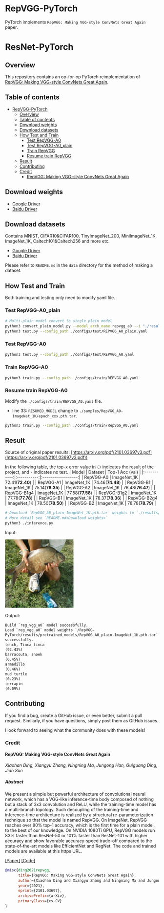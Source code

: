 # RepVGG-PyTorch

PyTorch implements `RepVGG: Making VGG-style ConvNets Great Again` paper.

# ResNet-PyTorch

## Overview

This repository contains an op-for-op PyTorch reimplementation
of [RepVGG: Making VGG-style ConvNets Great Again](https://arxiv.org/pdf/2101.03697v3.pdf).

## Table of contents

- [RepVGG-PyTorch](#resnet-pytorch)
    - [Overview](#overview)
    - [Table of contents](#table-of-contents)
    - [Download weights](#download-weights)
    - [Download datasets](#download-datasets)
    - [How Test and Train](#how-test-and-train)
        - [Test RepVGG-A0](#test-repvgg-a0)
        - [Test RepVGG-A0_plain](#test-repvgg-a0plain)
        - [Train RepVGG](#train-repvgg-a0)
        - [Resume train RepVGG](#resume-train-repvgg-a0)
    - [Result](#result)
    - [Contributing](#contributing)
    - [Credit](#credit)
        - [RepVGG: Making VGG-style ConvNets Great Again](#repvgg-making-vgg-style-convnets-great-again)

## Download weights

- [Google Driver](https://drive.google.com/drive/folders/17ju2HN7Y6pyPK2CC_AqnAfTOe9_3hCQ8?usp=sharing)
- [Baidu Driver](https://pan.baidu.com/s/1yNs4rqIb004-NKEdKBJtYg?pwd=llot)

## Download datasets

Contains MNIST, CIFAR10&CIFAR100, TinyImageNet_200, MiniImageNet_1K, ImageNet_1K, Caltech101&Caltech256 and more etc.

- [Google Driver](https://drive.google.com/drive/folders/1f-NSpZc07Qlzhgi6EbBEI1wTkN1MxPbQ?usp=sharing)
- [Baidu Driver](https://pan.baidu.com/s/1arNM38vhDT7p4jKeD4sqwA?pwd=llot)

Please refer to `README.md` in the `data` directory for the method of making a dataset.

## How Test and Train

Both training and testing only need to modify yaml file.

### Test RepVGG-A0_plain

```bash
# Multi-plain model convert to single plain model
python3 convert_plain_model.py --model_arch_name repvgg_a0 --i "./results/pretrained_models/RepVGG_A0-ImageNet_1K.pth.tar" --o "./results/pretrained_models/RepVGG_A0_plain-ImageNet_1K.pth.tar"
python3 test.py --config_path ./configs/test/REPVGG_A0_plain.yaml
```

### Test RepVGG-A0

```bash
python3 test.py --config_path ./configs/test/REPVGG_A0.yaml
```

### Train RepVGG-A0

```bash
python3 train.py --config_path ./configs/train/REPVGG_A0.yaml
```

### Resume train RepVGG-A0

Modify the `./configs/train/REPVGG_A0.yaml` file.

- line 33: `RESUMED_MODEL` change to `./samples/RepVGG_A0-ImageNet_1K/epoch_xxx.pth.tar`.

```bash
python3 train.py --config_path ./configs/train/RepVGG_A0.yaml
```

## Result

Source of original paper results: [https://arxiv.org/pdf/2101.03697v3.pdf](https://arxiv.org/pdf/2101.03697v3.pdf))

In the following table, the top-x error value in `()` indicates the result of the project, and `-` indicates no test.
|    Model    |   Dataset   |  Top-1 Acc (val)   |
|:-----------:|:-----------:|:------------------:|
| RepVGG-A0   | ImageNet_1K | 72.41(**72.40**) |
| RepVGG-A1   | ImageNet_1K | 74.46(**74.48**) |
| RepVGG-B1   | ImageNet_1K | 75.14(**78.35**) |
| RepVGG-A2   | ImageNet_1K | 76.48(**76.47**) |
| RepVGG-B1g4 | ImageNet_1K | 77.58(**77.58**) |
| RepVGG-B1g2 | ImageNet_1K | 77.78(**77.78**) |
| RepVGG-B1   | ImageNet_1K | 78.37(**78.36**) |
| RepVGG-B2g4 | ImageNet_1K | 78.50(**78.50**) |
| RepVGG-B2   | ImageNet_1K | 78.78(**78.79**) |

```bash
# Download `RepVGG_A0_plain-ImageNet_1K.pth.tar` weights to `./results/pretrained_models`
# More detail see `README.md<Download weights>`
python3 ./inference.py 
```

Input:

<span align="center"><img width="224" height="224" src="figure/n01440764_36.JPEG"/></span>

Output:

```text
Build `reg_vgg_a0` model successfully.
Load `reg_vgg_a0` model weights `/RepVGG-PyTorch/results/pretrained_models/RepVGG_A0_plain-ImageNet_1K.pth.tar` successfully.
tench, Tinca tinca                                                          (92.43%)
barracouta, snoek                                                           (6.45%)
armadillo                                                                   (0.46%)
mud turtle                                                                  (0.23%)
terrapin                                                                    (0.09%)
```

## Contributing

If you find a bug, create a GitHub issue, or even better, submit a pull request. Similarly, if you have questions,
simply post them as GitHub issues.

I look forward to seeing what the community does with these models!

### Credit

#### RepVGG: Making VGG-style ConvNets Great Again

*Xiaohan Ding, Xiangyu Zhang, Ningning Ma, Jungong Han, Guiguang Ding, Jian Sun*

##### Abstract

We present a simple but powerful architecture of convolutional neural network, which has a VGG-like inference-time body composed of nothing but a
stack of 3x3 convolution and ReLU, while the training-time model has a multi-branch topology. Such decoupling of the training-time and inference-time
architecture is realized by a structural re-parameterization technique so that the model is named RepVGG. On ImageNet, RepVGG reaches over 80% top-1
accuracy, which is the first time for a plain model, to the best of our knowledge. On NVIDIA 1080Ti GPU, RepVGG models run 83% faster than ResNet-50
or 101% faster than ResNet-101 with higher accuracy and show favorable accuracy-speed trade-off compared to the state-of-the-art models like
EfficientNet and RegNet. The code and trained models are available at this https URL.

[[Paper]](https://arxiv.org/pdf/2101.03697v3.pdf) [[Code]](https://github.com/megvii-model/RepVGG.)

```bibtex
@misc{ding2021repvgg,
      title={RepVGG: Making VGG-style ConvNets Great Again}, 
      author={Xiaohan Ding and Xiangyu Zhang and Ningning Ma and Jungong Han and Guiguang Ding and Jian Sun},
      year={2021},
      eprint={2101.03697},
      archivePrefix={arXiv},
      primaryClass={cs.CV}
}
```